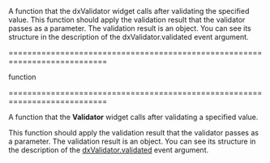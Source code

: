 <!--**
/*-------------------------------------------
    Auto-generated file. Do not modify.
-------------------------------------------

**-->
<!--d-->A function that the dxValidator widget calls after validating the specified value. This function should apply the validation result that the validator passes as a parameter. The validation result is an object. You can see its structure in the description of the dxValidator.validated event argument.<!--/d-->
===========================================================================
<!--type-->function<!--/type-->
===========================================================================

<!--shortDescription-->
A function that the **Validator** widget calls after validating a specified value. 
<!--/shortDescription-->

<!--fullDescription-->
This function should apply the validation result that the validator passes as a parameter. The validation result is an object. You can see its structure in the description of the [dxValidator.validated](/Documentation/ApiReference/UI_Widgets/dxValidator/Events/#validated) event argument.
<!--/fullDescription-->